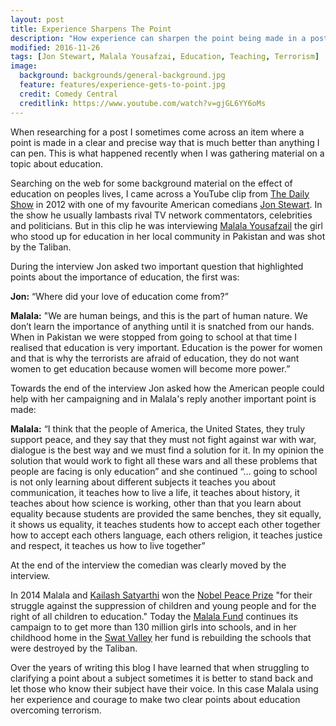 ```yaml
---
layout: post
title: Experience Sharpens The Point
description: "How experience can sharpen the point being made in a post."
modified: 2016-11-26
tags: [Jon Stewart, Malala Yousafzai, Education, Teaching, Terrorism]
image:
  background: backgrounds/general-background.jpg
  feature: features/experience-gets-to-point.jpg
  credit: Comedy Central
  creditlink: https://www.youtube.com/watch?v=gjGL6YY6oMs
---
```


When researching for a post I sometimes come across an item where a point is made in a clear and precise way that is much better than anything I can pen. This is what happened recently when I was gathering material on a topic about education.

Searching on the web for some background material on the effect of education on peoples lives, I came across a YouTube clip from [The Daily Show](https://en.wikipedia.org/wiki/The_Daily_Show) in 2012 with one of my favourite American comedians [Jon Stewart](https://en.wikipedia.org/wiki/Jon_Stewart). In the show he usually lambasts rival TV network commentators, celebrities and politicians. But in this clip he was interviewing
[Malala Yousafzail](https://en.wikipedia.org/wiki/Malala_Yousafzai) the girl who stood up for education in her local community in Pakistan and was shot by the Taliban.

During the interview Jon asked two important question that highlighted points about the importance of education, the first was:

<b>Jon:</b> “Where did your love of education come from?”

<b>Malala:</b> "We are human beings, and this is the part of human nature.  We don’t learn the importance of anything until it is snatched from our hands. When in Pakistan we were stopped from going to school at that time I realised that education is very important. Education is the power for women and that is why the terrorists are afraid of education, they do not want women to get education because women will become more power.”

Towards the end of the interview Jon asked how the American people could help with her campaigning and in Malala's reply another important point is made:

<b>Malala:</b> “I think that the people of America, the United States, they truly support peace, and they say that they must not fight against war with war, dialogue is the best way and we must find a solution for it. In my opinion the solution that would work to fight all these wars and all these problems that people are facing is only education” and she continued  “… going to school is not only learning about different subjects it teaches you about communication, it teaches how to live a life, it teaches about history, it teaches about how science is working, other than that you learn about equality because students are provided the same benches, they sit equally, it shows us equality, it teaches students how to accept each other together how to accept each others language, each others religion, it teaches justice and respect, it teaches us how to live together”

At the end of the interview the comedian was clearly moved by the interview.

In 2014 Malala and [Kailash Satyarthi](https://www.nobelprize.org/prizes/peace/2014/satyarthi/facts/) won the [Nobel Peace Prize](https://www.nobelprize.org/prizes/peace/2014/summary/) "for their struggle against the suppression of children and young people and for the right of all children to education." Today the [Malala Fund](https://www.malala.org/) continues its campaign to to get more than 130 million girls into schools, and in her childhood home in the [Swat Valley](https://borgenproject.org/education-for-girls-in-pakistan/) her fund is rebuilding the schools that were destroyed by the Taliban.

Over the years of writing this blog I have learned that when struggling to clarifying a point about a subject sometimes it is better to stand back and let those who know their subject have their voice. In this case Malala using her experience and courage to make two clear points about education overcoming terrorism.
